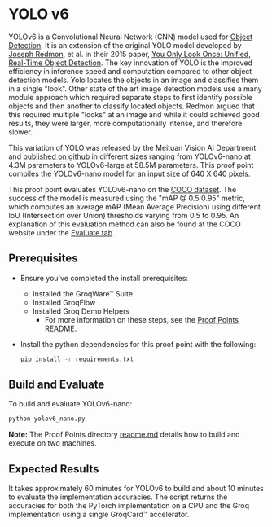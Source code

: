 # YOLO v6

YOLOv6 is a Convolutional Neural Network (CNN) model used for [Object Detection](https://en.wikipedia.org/wiki/Object_detection). It is an extension of the original YOLO model developed by [Joseph Redmon](https://pjreddie.com/), et al. in their 2015 paper, [You Only Look Once: Unified, Real-Time Object Detection](https://arxiv.org/abs/1506.02640). The key innovation of YOLO is the improved efficiency in inference speed and computation compared to other object detection models. Yolo locates the objects in an image and classifies them in a single "look". Other state of the art image detection models use a many module approach which required separate steps to first identify possible objects and then another to classify located objects. Redmon argued that this required multiple "looks" at an image and while it could achieved good results, they were larger, more computationally intense, and therefore slower.

This variation of YOLO  was released by the Meituan Vision AI Department and [published on github](https://github.com/meituan/YOLOv6) in different sizes ranging from YOLOv6-nano at 4.3M parameters to YOLOv6-large at 58.5M parameters. This proof point compiles the YOLOv6-nano model for an input size of 640 X 640 pixels.

This proof point evaluates YOLOv6-nano on the [COCO dataset](https://cocodataset.org/). The success of the model is measured using the "mAP @ 0.5:0.95" metric, which computes an average mAP (Mean Average Precision) using different IoU (Intersection over Union) thresholds varying from 0.5 to 0.95. An explanation of this evaluation method can also be found at the COCO website under the [Evaluate tab](https://cocodataset.org/#detection-eval).

## Prerequisites

- Ensure you've completed the install prerequisites:
  - Installed the GroqWare™ Suite
  - Installed GroqFlow
  - Installed Groq Demo Helpers
    - For more information on these steps, see the [Proof Points README](../../README.md).
- Install the python dependencies for this proof point with the following:

  ```bash
  pip install -r requirements.txt
  ```

## Build and Evaluate

To build and evaluate YOLOv6-nano:

  ```bash
  python yolov6_nano.py
  ```

**Note:** The Proof Points directory [readme.md](../../README.md) details how to build and execute on two machines.

## Expected Results

It takes approximately 60 minutes for YOLOv6 to build and about 10 minutes to evaluate the implementation accuracies. The script returns the accuracies for both the PyTorch implementation on a CPU and the Groq implementation using a single GroqCard™ accelerator.
